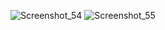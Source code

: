![Screenshot_54](https://github.com/1812340/Next-router-part1/assets/75122165/af8d1143-eda6-41d6-9c66-b75c803a5c24)
![Screenshot_55](https://github.com/1812340/Next-router-part1/assets/75122165/39959c49-e8d2-47fb-8544-e100d481209c)
